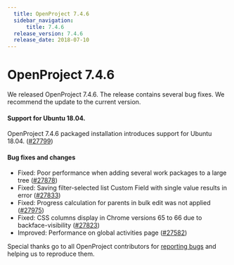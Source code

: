 ```yaml
---
  title: OpenProject 7.4.6
  sidebar_navigation:
      title: 7.4.6
  release_version: 7.4.6
  release_date: 2018-07-10
---
```


# OpenProject 7.4.6

We released OpenProject 7.4.6. The release contains several bug fixes.
We recommend the update to the current version.

#### Support for Ubuntu 18.04.

OpenProject 7.4.6 packaged installation introduces support for Ubuntu
18.04. 
([#27799](https://community.openproject.com/projects/openproject/work_packages/27799))

#### Bug fixes and changes

  - Fixed: Poor performance when adding several work packages to a large
    tree
    ([#27878](https://community.openproject.com/projects/openproject/work_packages/27878))
  - Fixed: Saving filter-selected list Custom Field with single value
    results in error
    ([#27833](https://community.openproject.com/projects/openproject/work_packages/27833))
  - Fixed: Progress calculation for parents in bulk edit was not applied
    ([#27975](https://community.openproject.com/projects/openproject/work_packages/27975))
  - Fixed: CSS columns display in Chrome versions 65 to 66 due to
    backface-visibility
    ([#27823](https://community.openproject.com/projects/openproject/work_packages/27823))
  - Improved: Performance on global activities page
    ([#27582](https://community.openproject.com/projects/openproject/work_packages/27582))

Special thanks go to all OpenProject contributors for [reporting
bugs](../../../development/report-a-bug/) and helping
us to reproduce them.


